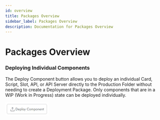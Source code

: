 ```yaml
---
id: overview
title: Packages Overview
sidebar_label: Packages Overview
description: Documentation for Packages Overview
---
```


# Packages Overview

### Deploying Individual Components

The Deploy Component button allows you to deploy an individual Card, Script, Slot, API, or API Server directly to the Production Folder without needing to create a Deployment Package. Only components that are in a WIP (Work in Progress) state can be deployed individually.

![Deploy Components](../../../static/img/Creator%20Studio/Deploy_Components.jpg)
